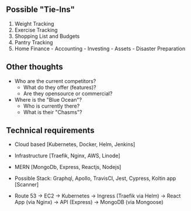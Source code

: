 ## Possible "Tie-Ins"
  1. Weight Tracking
  1. Exercise Tracking
  1. Shopping List and Budgets
  1. Pantry Tracking
  1. Home Finance
    - Accounting
    - Investing
    - Assets
    - Disaster Preparation

## Other thoughts
  - Who are the current competitors?
    - What do they offer (features)?
    - Are they opensource or commercial?
  - Where is the "Blue Ocean"?
    - Who is currently there?
    - What is their "Chasms"?

## Technical requirements
  - Cloud based [Kubernetes, Docker, Helm, Jenkins]
  - Infrastructure [Traefik, Nginx, AWS, Linode]
  - MERN [MongoDb, Express, Reactjs, Nodejs]
  - Possible Stack: Graphql, Apollo, TravisCI, Jest, Cypress, Koltin app [Scanner]

  - Route 53 -> EC2 -> Kubernetes -> Ingress (Traefik via Helm) -> React App (via Nginx) -> API (Express) -> MongoDB (via Mongoose)
